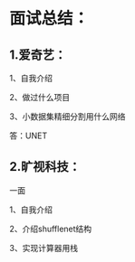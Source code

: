 面试总结：
====================================

1.爱奇艺：
-------------------------------------

1、自我介绍

2、做过什么项目

3、小数据集精细分割用什么网络

答：UNET


2.旷视科技：
-------------------------------------

一面

1、自我介绍

2、介绍shufflenet结构

3、实现计算器用栈



